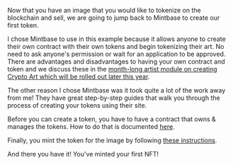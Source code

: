 Now that you have an image that you would like to tokenize on the blockchain and sell, we are going to jump back to Mintbase to create our first token.

I chose Mintbase to use in this example because it allows anyone to create their own contract with their own tokens and begin tokenizing their art.  No need to ask anyone's permission or wait for an application to be approved. There are advantages and disadvantages to having your own contract and token and we discuss these in the [month-long artist module on creating Crypto Art which will be rolled out later this year](https://github.com/SparrowGlobal/DiscoveryZone/wiki/Crypto-Art-School).

The other reason I chose Mintbase was it took quite a lot of the work away from me!  They have great step-by-step guides that walk you through the process of creating your tokens using their site.

Before you can create a token, you have to have a contract that owns & manages the tokens. How to do that is documented [here](https://docs.mintbase.io/getting-started/creating-a-smart-contract).

Finally, you mint the token for the image by following [these instructions](https://docs.mintbase.io/getting-started/minting).

And there you have it!  You've minted your first NFT! 
